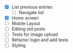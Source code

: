 - [X] List previous entries
  - [ ] Navigate list
- [X] Home screen
- [ ] Mobile Layout
- [ ] Editing old posts
- [ ] Tests for image upload
- [ ] Refactor login and add tests
- [ ] Styling